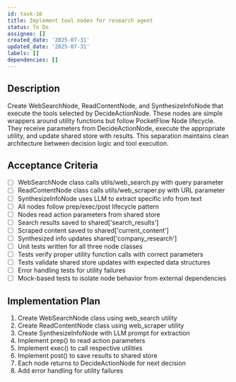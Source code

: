 ```yaml
---
id: task-16
title: Implement tool nodes for research agent
status: To Do
assignee: []
created_date: '2025-07-31'
updated_date: '2025-07-31'
labels: []
dependencies: []
---
```


## Description

Create WebSearchNode, ReadContentNode, and SynthesizeInfoNode that execute the tools selected by DecideActionNode. These nodes are simple wrappers around utility functions but follow PocketFlow Node lifecycle. They receive parameters from DecideActionNode, execute the appropriate utility, and update shared store with results. This separation maintains clean architecture between decision logic and tool execution.

## Acceptance Criteria

- [ ] WebSearchNode class calls utils/web_search.py with query parameter
- [ ] ReadContentNode class calls utils/web_scraper.py with URL parameter
- [ ] SynthesizeInfoNode uses LLM to extract specific info from text
- [ ] All nodes follow prep/exec/post lifecycle pattern
- [ ] Nodes read action parameters from shared store
- [ ] Search results saved to shared['search_results']
- [ ] Scraped content saved to shared['current_content']
- [ ] Synthesized info updates shared['company_research']
- [ ] Unit tests written for all three node classes
- [ ] Tests verify proper utility function calls with correct parameters
- [ ] Tests validate shared store updates with expected data structures
- [ ] Error handling tests for utility failures
- [ ] Mock-based tests to isolate node behavior from external dependencies

## Implementation Plan

1. Create WebSearchNode class using web_search utility
2. Create ReadContentNode class using web_scraper utility
3. Create SynthesizeInfoNode with LLM prompt for extraction
4. Implement prep() to read action parameters
5. Implement exec() to call respective utilities
6. Implement post() to save results to shared store
7. Each node returns to DecideActionNode for next decision
8. Add error handling for utility failures
